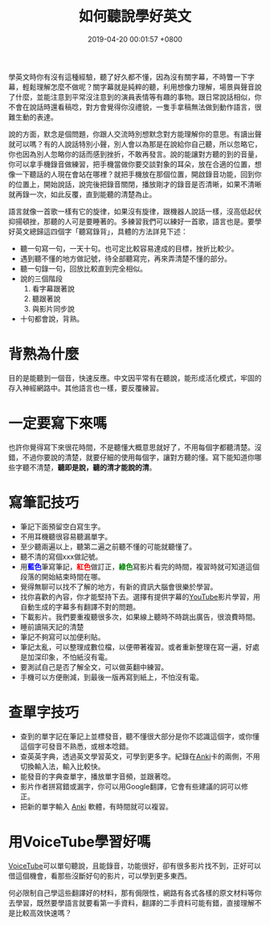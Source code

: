 ﻿---
layout: post
title:  "如何聽說學好英文"
date:   2019-04-20 00:01:57 +0800
categories: learn english 
---
學英文時你有沒有這種經驗，聽了好久都不懂，因為沒有關字幕，不時瞥一下字幕，輕鬆理解怎麼不做呢？關字幕就是純粹的聽，利用想像力理解，場景與聲音說了什麼，並能注意到平常沒注意到的演員表情等有趣的事物。跟日常說話相似，你不會在說話時還看稿唸，對方會覺得你沒禮貌，一隻手拿稿無法做到動作語言，很難生動的表達。

說的方面，默念是個問題，你跟人交流時別想默念對方能理解你的意思。有讀出聲就可以嗎？有的人說話特別小聲，別人會以為那是在說給你自己聽，所以忽略它，你也因為別人忽略你的話而感到挫折，不敢再發言。說的能讓對方聽的到的音量，你可以拿手機錄音做練習，把手機當做你要交談對象的耳朵，放在合適的位置，想像一下聽話的人現在會站在哪裡？就把手機放在那個位置，開啟錄音功能，回到你的位置上，開始說話，說完後把錄音關閉，播放剛才的錄音是否清晰，如果不清晰就再錄一次，如此反覆，直到能聽的清楚為止。

語言就像一首歌一樣有它的旋律，如果沒有旋律，跟機器人說話一樣，沒高低起伏抑揚頓挫，那聽的人可是要睡著的。多練習我們可以練好一首歌，語言也是。要學好英文總歸這四個字「聽寫錄背」，具體的方法詳見下述：

* 聽一句寫一句，一天十句。也可定比較容易達成的目標，挫折比較少。
* 遇到聽不懂的地方做記號，待全部聽寫完，再來弄清楚不懂的部分。
* 聽一句錄一句，回放比較直到完全相似。
* 說的三個階段
  1. 看字幕跟著說
  2. 聽跟著說
  3. 與影片同步說
* 十句都會說，背熟。

# 背熟為什麼

目的是能聽到一個音，快速反應。中文因平常有在聽說，能形成活化模式，牢固的存入神經網路中。其他語言也一樣，要反覆練習。

# 一定要寫下來嗎
也許你覺得寫下來很花時間，不是聽懂大概意思就好了，不用每個字都聽清楚。沒錯，不過你要說的清楚，就要仔細的使用每個字，讓對方聽的懂。寫下能知道你哪些字聽不清楚，**聽即是說，聽的清才能說的清**。

# 寫筆記技巧

* 筆記下面預留空白寫生字。
* 不用耳機聽很容易聽漏單字。
* 至少聽兩遍以上，聽第二遍之前聽不懂的可能就聽懂了。
* 聽不清的寫個xxx做記號。
* 用<span style="color:blue">**藍色**</span>筆寫筆記，<span style="color:red">**紅色**</span>做訂正，<span style="color:green">**綠色**</span>寫影片看完的時間，複習時就可知道這個段落的開始結束時間在哪。
* 覺得無聊可以找不了解的地方，有新的資訊大腦會很樂於學習。
* 找你喜歡的內容，你才能堅持下去。選擇有提供字幕的[YouTube](http://youtube.com)影片學習，用自動生成的字幕多有翻譯不對的問題。
* 下載影片。我們要重複聽很多次，如果線上聽時不時跳出廣告，很浪費時間。
* 睡前讀隔天記的清楚 
* 筆記不夠寫可以加便利貼。
* 筆記太亂，可以整理成數位檔，以便帶著複習。或者重新整理在寫一遍，好處是加深印象，不怕紙沒有電。
* 要測試自己是否了解全文，可以做英翻中練習。
* 手機可以方便刪減，到最後一版再寫到紙上，不怕沒有電。

# 查單字技巧

* 查到的單字記在筆記上並標發音，聽不懂很大部分是你不認識這個字，或你懂這個字可發音不熟悉，或根本唸錯。
* 查英英字典，透過英文學習英文，可學到更多字。紀錄在[Anki](https://apps.ankiweb.net/)卡的兩側，不用切換輸入法，輸入比較快。
* 能發音的字典查單字，播放單字音頻，並跟著唸。
* 影片作者拼寫錯或漏字，你可以用Google翻譯，它會有些建議的詞可以修正。
* 把新的單字輸入 [Anki](https://apps.ankiweb.net/) 軟體，有時間就可以複習。

# 用VoiceTube學習好嗎

[VoiceTube](https://www.voicetube.com/)可以單句聽說，且能錄音，功能很好，卻有很多影片找不到，正好可以借這個機會，看那些沒斷好句的影片，可以學到更多東西。

何必限制自己學這些翻譯好的材料，那有侷限性，網路有各式各樣的原文材料等你去學習，既然要學語言就要看第一手資料，翻譯的二手資料可能有錯，直接理解不是比較高效快速嗎？
